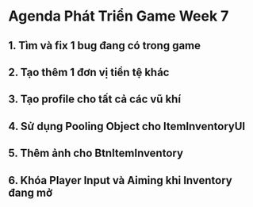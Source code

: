 # Agenda Phát Triển Game Week 7

## 1. Tìm và fix 1 bug đang có trong game

## 2. Tạo thêm 1 đơn vị tiền tệ khác

## 3. Tạo profile cho tất cả các vũ khí

## 4. Sử dụng Pooling Object cho ItemInventoryUI

## 5. Thêm ảnh cho BtnItemInventory

## 6. Khóa Player Input và Aiming khi Inventory đang mở
